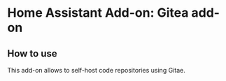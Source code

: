# Home Assistant Add-on: Gitea add-on

## How to use

This add-on allows to self-host code repositories using Gitae.
